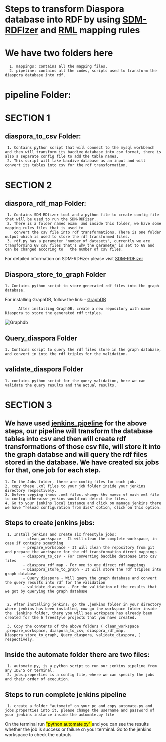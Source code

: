 # Steps to transform Diaspora database into RDF by using [SDM-RDFIzer](https://github.com/SDM-TIB/SDM-RDFizer) and [RML](https://rml.io/specs/rml/#overview-0) mapping rules 
 
# We have two folders here
      1. mappings: contains all the mapping files. 
      2. pipeline: contains all the codes, scripts used to transform the diaspora database into rdf.
 
# pipeline Folder: 

# SECTION 1
   
## diaspora_to_csv Folder:
     1. Contains python script that will connect to the mysql workbench and then will transform its bacdive database into csv format, there is also a separate config file to add the table names.  
     2. This script will take bacdive database as an input and will convert its tables into csv for the rdf transformation. 
     
# SECTION 2
     
## diaspora_rdf_map Folder:
     1. Contains SDM-RDfizer tool and a python file to create config file that will be used to run the SDM-RDFizer. 
     2. There is a folder named exam  and inside this folder, we have some mapping rules files that is used to 
        convert the csv file into rdf transformations. There is one folder output which is used to store the rdf transformed files. 
     3. rdf.py has a parameter "number_of_datasets", currently we are transforming 68 csv files that's why the parameter is set to 68 and can be changed accoring to   the number of csv files.
    
 For detailed information on SDM-RDFizer please visit [SDM-RDFizer](https://github.com/SDM-TIB/SDM-RDFizer)

## Diaspora_store_to_graph Folder
    1. Contains python script to store generated rdf files into the graph database. 
  For installing GraphDB, follow the link:
          - [GraphDB](https://graphdb.ontotext.com/documentation/free/free/run-desktop-installation.html)
          
          After installing GraphDB, create a new repository with name Diaspora to store the generated rdf triples. 
          
          
   ![Graphdb](https://user-images.githubusercontent.com/55106484/176881416-3f39143e-6615-4e83-9f04-80338fc589dc.PNG)

    
## Query_diaspora Folder
    1. Contains script to query the rdf files store in the graph database, and convert in into the rdf triples for the validation. 
    
## validate_diaspora Folder
    1. contains python script for the query validation, here we can validate the query results and the actual results. 
    
# SECTION 3 
    
## We have used [jenkins_pipeline](https://www.jenkins.io/doc/book/installing/) for the above steps, our pipeline will transform the database tables into csv and then will create rdf transformations of those csv file, will store it into the graph databse and will query the rdf files stored in the database. We have created six jobs for that, one job for each step. 
    1. In the Jobs folder, there are config files for each job. 
    2. copy these .xml files to your job folder inside your jenkins directory respectively.
    3. Before copying these .xml files, change the names of each xml file to config otherwisw jenkins would not detect the files. 
    4. Go to your jenkins local instance and click on manage jenkins there we have "reload configuration from disk" option, click on this option. 
    
## Steps to create jenkins jobs: 
     1. Install jenkins and create six freestyle jobs:
            - clean_workspace - It will clean the complete workspace, in case if contains something
            - prepare_workspace - It will clean the repository from git and prepare the workspace for the rdf transformation direct mappings
            - diaspora_to_csv - For converting bacdibe database into csv files
            - diaspora_rdf_map - For one to one direct rdf mappings
            - Diaspora_store_to_graph - It will store the rdf triples into graph database
            - Query_diaspora - Will query the graph database and convert the query results into rdf for the validation
            - validate_diaspora - For the validation of the results that we got by querying the graph database
         
           
     2. After installing jenkins; go the .jenkins folder in your directory where jenkins has been installed, now go the workspace folder inside the .jenkins folder, there you will see workspace has already been created for the 6 freestyle projects that you have created. 
     
     3. Copy the contents of the above folders ( clean_workspace ,prepare_workspace, diaspora_to_csv, diaspora_rdf_map, Diaspora_store_to_graph, Query_diaspora, validate_diaspora, ) respectively. 
 
 ## Inside the automate folder there are two files:
     1. automate.py, is a python script to run our jenkins pipeline from any IDE'S or terminal.  
     2. jobs.properties is a config file, where we can specify the jobs and their order of execution. 
     
 ## Steps to run complete jenkins pipeline
     1. create a folder "automate" on your pc and copy automate.py and jobs.properties into it, please change the username and password of your jenkins instance inside the automate.py file 
On the terminal run <mark> "python automate.py" </mark> and you can see the results whether the job is success or failure on your terminal. Go to the jenkins workspace to check the outputs
